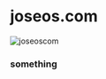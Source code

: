 # joseos.com
![joseoscom](https://socialify.git.ci/Joseos123/joseoscom/image?description=1&descriptionEditable=The%20updated%20and%20current%20version%20of%20joseos.com&font=KoHo&language=1&pattern=Circuit%20Board&theme=Dark)

<h3>something</h3>

